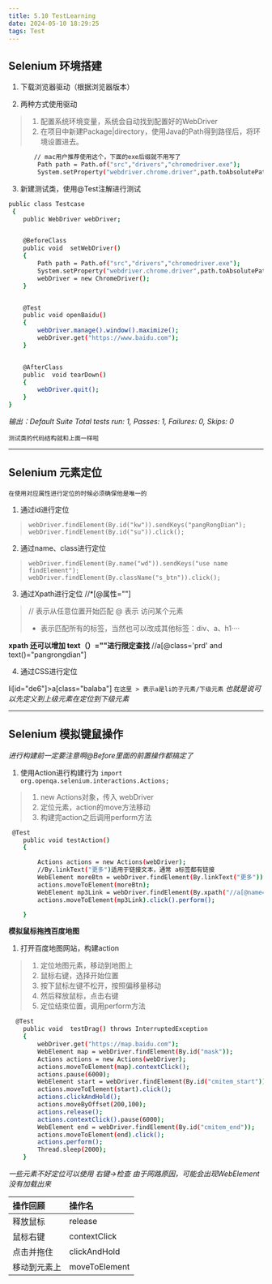 ```yaml
---
title: 5.10 TestLearning
date: 2024-05-10 18:29:25
tags: Test
---
```



## Selenium 环境搭建

1. 下载浏览器驱动（根据浏览器版本）

2. 两种方式使用驱动
> 1. 配置系统环境变量，系统会自动找到配置好的WebDriver
> 2. 在项目中新建Package|directory，使用Java的Path得到路径后，将环境设置进去。
```bash
       // mac用户推荐使用这个，下面的exe后缀就不用写了
        Path path = Path.of("src","drivers","chromedriver.exe");
        System.setProperty("webdriver.chrome.driver",path.toAbsolutePath().toString());
```

3. 新建测试类，使用@Test注解进行测试

```bash
public class Testcase
 {
    public WebDriver webDriver;


    @BeforeClass
    public void  setWebDriver()
    {
        Path path = Path.of("src","drivers","chromedriver.exe");
        System.setProperty("webdriver.chrome.driver",path.toAbsolutePath().toString());
        webDriver = new ChromeDriver();
    }


    @Test
    public void openBaidu()
    {
        webDriver.manage().window().maximize();
        webDriver.get("https://www.baidu.com");
    }


    @AfterClass
    public  void tearDown()
    {
        webDriver.quit();
    }
}

```

*输出：Default Suite Total tests run: 1, Passes: 1, Failures: 0, Skips: 0*

`测试类的代码结构就和上面一样啦`

---

## Selenium 元素定位
`在使用对应属性进行定位的时候必须确保他是唯一的`

1. 通过id进行定位
> `webDriver.findElement(By.id("kw")).sendKeys("pangRongDian");`
> `webDriver.findElement(By.id("su")).click();`

2. 通过name、class进行定位
> `webDriver.findElement(By.name("wd")).sendKeys("use name findElement");`
> `webDriver.findElement(By.className("s_btn")).click();`


3. 通过Xpath进行定位
//*[@属性=""]

> // 表示从任意位置开始匹配
> @ 表示 访问某个元素
> * 表示匹配所有的标签，当然也可以改成其他标签：div、a、h1····

**xpath 还可以增加 text（）=""进行限定查找**
//a[@class='prd' and text()="pangrongdian"]

4. 通过CSS进行定位

li[id="de6"]>a[class="balaba"]
`在这里 > 表示a是li的子元素/下级元素`
*也就是说可以先定义到上级元素在定位到下级元素*

---

## Selenium 模拟键鼠操作

*进行构建前一定要注意啊@Before里面的前置操作都搞定了*

1. 使用Action进行构建行为
`import org.openqa.selenium.interactions.Actions;`
> 1. new Actions对象，传入 webDriver
> 2. 定位元素，action的move方法移动
> 3. 构建完action之后调用perform方法

```bash
 @Test
    public void testAction()
    {

        Actions actions = new Actions(webDriver);
        //By.linkText("更多")适用于链接文本，通常 a标签都有链接
        WebElement moreBtn = webDriver.findElement(By.linkText("更多"));
        actions.moveToElement(moreBtn);
        WebElement mp3Link = webDriver.findElement(By.xpath("//a[@name=\"tj_mp3\"]"));
        actions.moveToElement(mp3Link).click().perform();

    }
```

**模拟鼠标拖拽百度地图**

1. 打开百度地图网站，构建action
> 1. 定位地图元素，移动到地图上
> 2. 鼠标右键，选择开始位置
> 3. 按下鼠标左键不松开，按照偏移量移动
> 4. 然后释放鼠标，点击右键
> 5. 定位结束位置，调用perform方法

```bash
  @Test
    public void  testDrag() throws InterruptedException 
    {
        webDriver.get("https://map.baidu.com");
        WebElement map = webDriver.findElement(By.id("mask"));
        Actions actions = new Actions(webDriver);
        actions.moveToElement(map).contextClick();
        actions.pause(6000);
        WebElement start = webDriver.findElement(By.id("cmitem_start"));
        actions.moveToElement(start).click();
        actions.clickAndHold();
        actions.moveByOffset(200,100);
        actions.release();
        actions.contextClick().pause(6000);
        WebElement end = webDriver.findElement(By.id("cmitem_end"));
        actions.moveToElement(end).click();
        actions.perform();
        Thread.sleep(2000);
    }
```
*一些元素不好定位可以使用  右键->检查*
*由于网路原因，可能会出现WebElement没有加载出来*

操作回顾|操作名
:--|:--|
释放鼠标|release
鼠标右键|contextClick
点击并拖住|clickAndHold
移动到元素上|moveToElement






